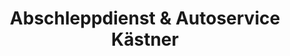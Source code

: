 ---
title: "Abschleppdienst & Autoservice Kästner"
url: /stollberg-erzgebirge/abschleppdienst-und-autoservice-kaestner/
shop: Autowerkstatt
---